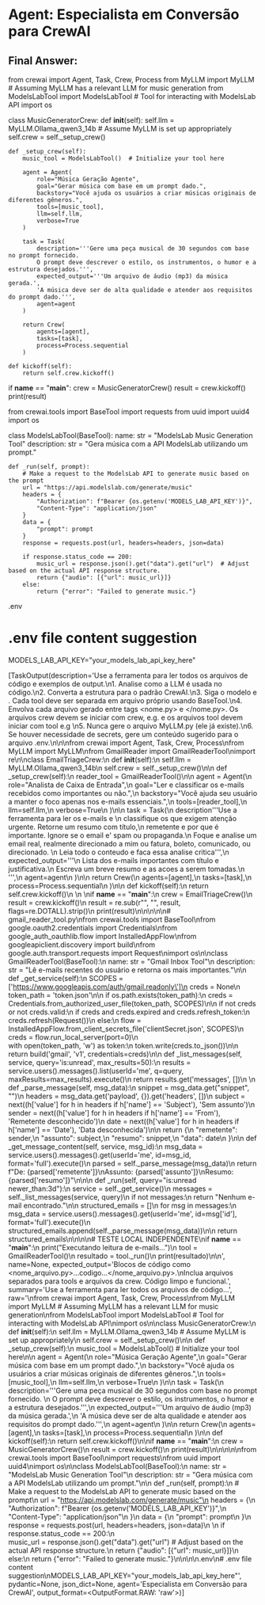 # Agent: Especialista em Conversão para CrewAI
## Final Answer:
<crewMusicGenerator>
from crewai import Agent, Task, Crew, Process
from MyLLM import MyLLM  # Assuming MyLLM has a relevant LLM for music generation
from ModelsLabTool import ModelsLabTool  # Tool for interacting with ModelsLab API
import os

class MusicGeneratorCrew:
    def __init__(self):
        self.llm = MyLLM.Ollama_qwen3_14b  # Assume MyLLM is set up appropriately
        self.crew = self._setup_crew()

    def _setup_crew(self):
        music_tool = ModelsLabTool()  # Initialize your tool here

        agent = Agent(
            role="Música Geração Agente",
            goal="Gerar música com base em um prompt dado.",
            backstory="Você ajuda os usuários a criar músicas originais de diferentes gêneros.",
            tools=[music_tool],
            llm=self.llm,
            verbose=True
        )

        task = Task(
            description='''Gere uma peça musical de 30 segundos com base no prompt fornecido.
            O prompt deve descrever o estilo, os instrumentos, o humor e a estrutura desejados.''',      
            expected_output='''Um arquivo de áudio (mp3) da música gerada.',
            'A música deve ser de alta qualidade e atender aos requisitos do prompt dado.''',
            agent=agent
        )

        return Crew(
            agents=[agent],
            tasks=[task],
            process=Process.sequential
        )

    def kickoff(self):
        return self.crew.kickoff()

if __name__ == "__main__":
    crew = MusicGeneratorCrew()
    result = crew.kickoff()
    print(result)

</crewMusicGenerator>

<toolModelsLab>
from crewai.tools import BaseTool
import requests
from uuid import uuid4
import os

class ModelsLabTool(BaseTool):
    name: str = "ModelsLab Music Generation Tool"
    description: str = "Gera música com a API ModelsLab utilizando um prompt."

    def _run(self, prompt):
        # Make a request to the ModelsLab API to generate music based on the prompt
        url = "https://api.modelslab.com/generate/music"
        headers = {
            "Authorization": f"Bearer {os.getenv('MODELS_LAB_API_KEY')}",
            "Content-Type": "application/json"
        }
        data = {
            "prompt": prompt
        }
        response = requests.post(url, headers=headers, json=data)

        if response.status_code == 200:
            music_url = response.json().get("data").get("url")  # Adjust based on the actual API response structure.
            return {"audio": [{"url": music_url}]}
        else:
            return {"error": "Failed to generate music."}

</toolModelsLab>

.env
# .env file content suggestion
MODELS_LAB_API_KEY="your_models_lab_api_key_here"


[TaskOutput(description='Use a ferramenta para ler todos os arquivos de código e exemplos de output.\n1. Analise como a LLM é usada no código.\n2. Converta a estrutura para o padrão CrewAI.\n3. Siga o modelo <sample> e <sampletool>. Cada tool deve ser separada em arquivo próprio usando BaseTool.\n4. Envolva cada arquivo gerado entre tags <nome.py> e </nome.py>. Os arquivos crew devem se iniciar com crew, e.g. <crewSample> e os arquivos tool devem iniciar com tool e.g <toolSample>\n5. Nunca gere o arquivo MyLLM.py (ele já existe).\n6. Se houver necessidade de secrets, gere um conteúdo sugerido para o arquivo .env.\n\n<crewSample>\nfrom crewai import Agent, Task, Crew, Process\nfrom MyLLM import MyLLM\nfrom GmailReader import GmailReaderTool\nimport re\n\nclass EmailTriageCrew:\n    def __init__(self):\n        self.llm = MyLLM.Ollama_qwen3_14b\n        self.crew = self._setup_crew()\n\n    def _setup_crew(self):\n        reader_tool = GmailReaderTool()\n\n        agent = Agent(\n            role="Analista de Caixa de Entrada",\n            goal="Ler e classificar os e-mails recebidos como importantes ou não.",\n            backstory="Você ajuda seu usuário a manter o foco apenas nos e-mails essenciais.",\n            tools=[reader_tool],\n            llm=self.llm,\n            verbose=True\n        )\n\n        task = Task(\n            description\'\'\'Use a ferramenta para ler os e-mails e \n            classifique os que exigem atenção urgente. Retorne um resumo com título,\n            remetente e por que é importante. Ignore se o email e\' spam ou propaganda.\n            Foque e analise um email real, realmente direcionado a mim ou fatura, boleto, comunicado, ou direcionado. \n            Leia todo o conteudo e faca essa analise critica\'\'\',\n            expected_output=\'\'\'\n            Lista dos e-mails importantes com título e justificativa.\n            Escreva um breve resumo e as acoes a serem tomadas.\n            \'\'\',\n            agent=agent\n        )\n\n        return Crew(\n            agents=[agent],\n            tasks=[task],\n           
 process=Process.sequential\n        )\n\n    def kickoff(self):\n        return self.crew.kickoff()\n    \n    \nif __name__ == "__main__":\n    crew = EmailTriageCrew()\n    result = crew.kickoff()\n    result = re.sub(r"", "", result, flags=re.DOTALL).strip()\n    print(result)\n\n</crewSample>\n\n\n<toolSample># gmail_reader_tool.py\nfrom crewai.tools import BaseTool\nfrom google.oauth2.credentials import Credentials\nfrom google_auth_oauthlib.flow import InstalledAppFlow\nfrom googleapiclient.discovery import build\nfrom google.auth.transport.requests import Request\nimport os\n\nclass GmailReaderTool(BaseTool):\n    name: str  =  "Gmail Inbox Tool"\n    description: str = "Lê e-mails recentes do usuário e retorna os mais importantes."\n\n    def _get_service(self):\n        SCOPES = [\'https://www.googleapis.com/auth/gmail.readonly\']\n        creds = None\n        token_path = \'token.json\'\n\n        if os.path.exists(token_path):\n            creds = Credentials.from_authorized_user_file(token_path, SCOPES)\n\n        if not creds or not creds.valid:\n            if creds and creds.expired and creds.refresh_token:\n            
    creds.refresh(Request())\n            else:\n                flow = InstalledAppFlow.from_client_secrets_file(\'clientSecret.json\', SCOPES)\n                creds = flow.run_local_server(port=0)\n         
   with open(token_path, \'w\') as token:\n                token.write(creds.to_json())\n\n        return build(\'gmail\', \'v1\', credentials=creds)\n\n    def _list_messages(self, service, query=\'is:unread\', max_results=50):\n        results = service.users().messages().list(userId=\'me\', q=query, maxResults=max_results).execute()\n        return results.get(\'messages\', [])\n    \n    def _parse_message(self, msg_data):\n        snippet = msg_data.get("snippet", "")\n        headers = msg_data.get(\'payload\', {}).get(\'headers\', [])\n        subject = next((h[\'value\'] for h in headers if h[\'name\'] == \'Subject\'), \'Sem assunto\')\n        sender = next((h[\'value\'] for h in headers if h[\'name\'] == \'From\'), \'Remetente desconhecido\')\n        date = next((h[\'value\'] for h in headers if h[\'name\'] == \'Date\'), \'Data desconhecida\')\n\n        return {\n            "remetente": sender,\n            "assunto": subject,\n            "resumo": snippet,\n            "data": date\n        }\n\n    def _get_message_content(self, service, msg_id):\n        msg_data = service.users().messages().get(userId=\'me\', id=msg_id, format=\'full\').execute()\n        parsed = self._parse_message(msg_data)\n        return f"De: {parsed[\'remetente\']}\nAssunto: {parsed[\'assunto\']}\nResumo: {parsed[\'resumo\']}"\n\n\n    def _run(self, query="is:unread newer_than:3d"):\n        service = self._get_service()\n        messages = self._list_messages(service, query)\n        if not messages:\n            return "Nenhum e-mail encontrado."\n\n        structured_emails = []\n        for msg in messages:\n            msg_data = service.users().messages().get(userId=\'me\', id=msg[\'id\'], format=\'full\').execute()\n            structured_emails.append(self._parse_message(msg_data))\n\n        return structured_emails\n\n\n\n# TESTE LOCAL INDEPENDENTE\nif __name__ == "__main__":\n    print("Executando leitura de e-mails...")\n    tool = GmailReaderTool()\n    resultado = tool._run()\n    print(resultado)\n</toolSample>\n', name=None, expected_output='Blocos de código como <nome_arquivo.py>...codigo...</nome_arquivo.py>.\nInclua arquivos separados para tools e arquivos da crew. Código limpo e funcional.', summary='Use a ferramenta para ler todos os arquivos de código...', raw='<crewMusicGenerator>\nfrom crewai import Agent, Task, Crew, Process\nfrom MyLLM import MyLLM  # Assuming MyLLM has a relevant LLM for music generation\nfrom ModelsLabTool import ModelsLabTool  # Tool for interacting with ModelsLab API\nimport os\n\nclass MusicGeneratorCrew:\n    def __init__(self):\n        self.llm = MyLLM.Ollama_qwen3_14b  # Assume MyLLM is set up appropriately\n        self.crew = self._setup_crew()\n\n    def _setup_crew(self):\n        music_tool = ModelsLabTool()  # Initialize your tool here\n\n        agent = Agent(\n            role="Música Geração Agente",\n            goal="Gerar música com base em um prompt dado.",\n            backstory="Você ajuda os usuários a criar músicas originais de diferentes gêneros.",\n            tools=[music_tool],\n            llm=self.llm,\n            verbose=True\n        )\n\n        task = Task(\n            description=\'\'\'Gere uma peça musical de 30 segundos com base no prompt fornecido. \n            O prompt deve descrever o estilo, os instrumentos, o humor e a estrutura desejados.\'\'\',\n            expected_output=\'\'\'Um arquivo de áudio (mp3) da música gerada.\',\n            \'A música deve ser de alta qualidade e atender aos requisitos do prompt dado.\'\'\',\n            agent=agent\n        )\n\n        return Crew(\n            agents=[agent],\n            tasks=[task],\n            process=Process.sequential\n        )\n\n    def kickoff(self):\n        return self.crew.kickoff()\n\nif __name__ == "__main__":\n    crew = MusicGeneratorCrew()\n    result = crew.kickoff()\n    print(result)\n\n</crewMusicGenerator>\n\n<toolModelsLab>\nfrom crewai.tools import BaseTool\nimport requests\nfrom uuid import uuid4\nimport os\n\nclass ModelsLabTool(BaseTool):\n    name: str = "ModelsLab Music Generation Tool"\n    description: str = "Gera música com a API ModelsLab utilizando um prompt."\n\n    def _run(self, prompt):\n        # Make a request to the ModelsLab API to generate music based on the prompt\n        url = "https://api.modelslab.com/generate/music"\n        headers = {\n            "Authorization": f"Bearer {os.getenv(\'MODELS_LAB_API_KEY\')}",\n            "Content-Type": "application/json"\n        }\n        data = {\n            "prompt": prompt\n        }\n        response = requests.post(url, headers=headers, json=data)\n        \n        if response.status_code == 200:\n          
  music_url = response.json().get("data").get("url")  # Adjust based on the actual API response structure.\n            return {"audio": [{"url": music_url}]}\n        else:\n            return {"error": "Failed to generate music."}\n\n</toolModelsLab>\n\n.env\n# .env file content suggestion\nMODELS_LAB_API_KEY="your_models_lab_api_key_here"', pydantic=None, json_dict=None, agent='Especialista em Conversão para CrewAI', output_format=<OutputFormat.RAW: 'raw'>)]